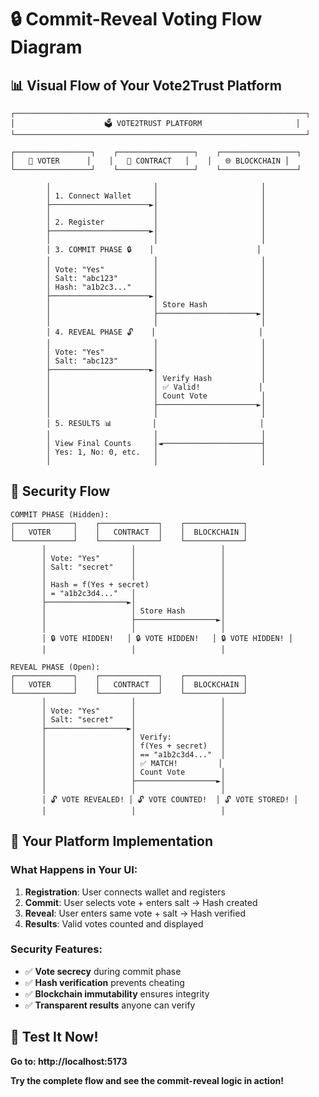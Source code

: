 # 🔒 Commit-Reveal Voting Flow Diagram

## 📊 **Visual Flow of Your Vote2Trust Platform**

```
┌─────────────────────────────────────────────────────────────────┐
│                    🗳️ VOTE2TRUST PLATFORM                     │
└─────────────────────────────────────────────────────────────────┘

┌─────────────────┐    ┌─────────────────┐    ┌─────────────────┐
│   👤 VOTER      │    │   🤖 CONTRACT   │    │   🌐 BLOCKCHAIN │
└─────────────────┘    └─────────────────┘    └─────────────────┘

        │                       │                       │
        │ 1. Connect Wallet     │                       │
        ├──────────────────────►│                       │
        │                       │                       │
        │ 2. Register           │                       │
        ├──────────────────────►│                       │
        │                       │                       │
        │ 3. COMMIT PHASE 🔒    │                       │
        │                       │                       │
        │ Vote: "Yes"           │                       │
        │ Salt: "abc123"        │                       │
        │ Hash: "a1b2c3..."     │                       │
        ├──────────────────────►│                       │
        │                       │ Store Hash            │
        │                       ├──────────────────────►│
        │                       │                       │
        │ 4. REVEAL PHASE 🔓    │                       │
        │                       │                       │
        │ Vote: "Yes"           │                       │
        │ Salt: "abc123"        │                       │
        ├──────────────────────►│                       │
        │                       │ Verify Hash           │
        │                       │ ✅ Valid!             │
        │                       │ Count Vote            │
        │                       ├──────────────────────►│
        │                       │                       │
        │ 5. RESULTS 📊         │                       │
        │                       │                       │
        │ View Final Counts     │◄──────────────────────┤
        │ Yes: 1, No: 0, etc.   │                       │
        │                       │                       │
```

## 🔐 **Security Flow**

```
COMMIT PHASE (Hidden):
┌─────────────┐    ┌─────────────┐    ┌─────────────┐
│   VOTER     │    │   CONTRACT  │    │  BLOCKCHAIN │
└─────────────┘    └─────────────┘    └─────────────┘
       │                   │                   │
       │ Vote: "Yes"       │                   │
       │ Salt: "secret"    │                   │
       │                   │                   │
       │ Hash = f(Yes + secret)                │
       │ = "a1b2c3d4..."   │                   │
       ├──────────────────►│                   │
       │                   │ Store Hash        │
       │                   ├──────────────────►│
       │                   │                   │
       │ 🔒 VOTE HIDDEN!   │ 🔒 VOTE HIDDEN!   │ 🔒 VOTE HIDDEN! │
       │                   │                   │

REVEAL PHASE (Open):
┌─────────────┐    ┌─────────────┐    ┌─────────────┐
│   VOTER     │    │   CONTRACT  │    │  BLOCKCHAIN │
└─────────────┘    └─────────────┘    └─────────────┘
       │                   │                   │
       │ Vote: "Yes"       │                   │
       │ Salt: "secret"    │                   │
       ├──────────────────►│                   │
       │                   │ Verify:           │
       │                   │ f(Yes + secret)   │
       │                   │ == "a1b2c3d4..."  │
       │                   │ ✅ MATCH!         │
       │                   │ Count Vote        │
       │                   ├──────────────────►│
       │                   │                   │
       │ 🔓 VOTE REVEALED! │ 🔓 VOTE COUNTED!  │ 🔓 VOTE STORED! │
       │                   │                   │
```

## 🎯 **Your Platform Implementation**

### **What Happens in Your UI:**

1. **Registration**: User connects wallet and registers
2. **Commit**: User selects vote + enters salt → Hash created
3. **Reveal**: User enters same vote + salt → Hash verified
4. **Results**: Valid votes counted and displayed

### **Security Features:**
- ✅ **Vote secrecy** during commit phase
- ✅ **Hash verification** prevents cheating
- ✅ **Blockchain immutability** ensures integrity
- ✅ **Transparent results** anyone can verify

## 🚀 **Test It Now!**

**Go to: http://localhost:5173**

**Try the complete flow and see the commit-reveal logic in action!**

